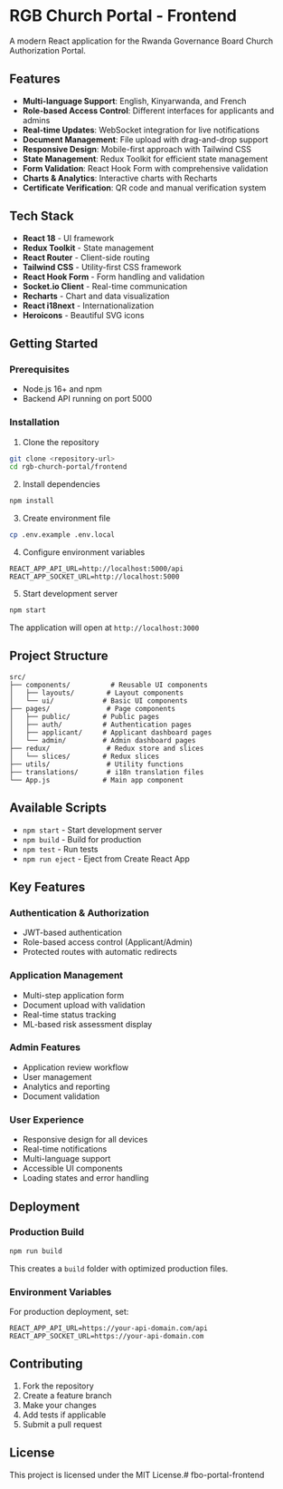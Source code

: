 # RGB Church Portal - Frontend

A modern React application for the Rwanda Governance Board Church Authorization Portal.

## Features

- **Multi-language Support**: English, Kinyarwanda, and French
- **Role-based Access Control**: Different interfaces for applicants and admins
- **Real-time Updates**: WebSocket integration for live notifications
- **Document Management**: File upload with drag-and-drop support
- **Responsive Design**: Mobile-first approach with Tailwind CSS
- **State Management**: Redux Toolkit for efficient state management
- **Form Validation**: React Hook Form with comprehensive validation
- **Charts & Analytics**: Interactive charts with Recharts
- **Certificate Verification**: QR code and manual verification system

## Tech Stack

- **React 18** - UI framework
- **Redux Toolkit** - State management
- **React Router** - Client-side routing
- **Tailwind CSS** - Utility-first CSS framework
- **React Hook Form** - Form handling and validation
- **Socket.io Client** - Real-time communication
- **Recharts** - Chart and data visualization
- **React i18next** - Internationalization
- **Heroicons** - Beautiful SVG icons

## Getting Started

### Prerequisites

- Node.js 16+ and npm
- Backend API running on port 5000

### Installation

1. Clone the repository
```bash
git clone <repository-url>
cd rgb-church-portal/frontend
```

2. Install dependencies
```bash
npm install
```

3. Create environment file
```bash
cp .env.example .env.local
```

4. Configure environment variables
```env
REACT_APP_API_URL=http://localhost:5000/api
REACT_APP_SOCKET_URL=http://localhost:5000
```

5. Start development server
```bash
npm start
```

The application will open at `http://localhost:3000`

## Project Structure

```
src/
├── components/          # Reusable UI components
│   ├── layouts/        # Layout components
│   └── ui/            # Basic UI components
├── pages/              # Page components
│   ├── public/        # Public pages
│   ├── auth/          # Authentication pages
│   ├── applicant/     # Applicant dashboard pages
│   └── admin/         # Admin dashboard pages
├── redux/              # Redux store and slices
│   └── slices/        # Redux slices
├── utils/              # Utility functions
├── translations/       # i18n translation files
└── App.js             # Main app component
```

## Available Scripts

- `npm start` - Start development server
- `npm build` - Build for production
- `npm test` - Run tests
- `npm run eject` - Eject from Create React App

## Key Features

### Authentication & Authorization
- JWT-based authentication
- Role-based access control (Applicant/Admin)
- Protected routes with automatic redirects

### Application Management
- Multi-step application form
- Document upload with validation
- Real-time status tracking
- ML-based risk assessment display

### Admin Features
- Application review workflow
- User management
- Analytics and reporting
- Document validation

### User Experience
- Responsive design for all devices
- Real-time notifications
- Multi-language support
- Accessible UI components
- Loading states and error handling

## Deployment

### Production Build

```bash
npm run build
```

This creates a `build` folder with optimized production files.

### Environment Variables

For production deployment, set:

```env
REACT_APP_API_URL=https://your-api-domain.com/api
REACT_APP_SOCKET_URL=https://your-api-domain.com
```

## Contributing

1. Fork the repository
2. Create a feature branch
3. Make your changes
4. Add tests if applicable
5. Submit a pull request

## License

This project is licensed under the MIT License.# fbo-portal-frontend
